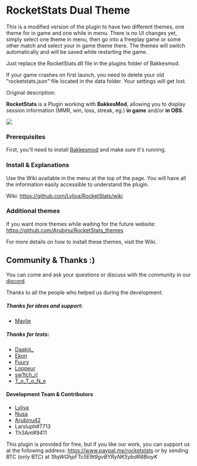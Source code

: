 # RocketStats Dual Theme

This is a modified version of the plugin to have two different themes, one theme for in game and one while in menu. There is no UI changes yet, simply select one theme in menu, then go into a freeplay game or some other match and select your in game theme there. The themes will switch automatically and will be saved while restarting the game.

Just replace the RocketStats.dll file in the plugins folder of Bakkesmod.

If your game crashes on first launch, you need to delete your old "rocketstats.json" file located in the data folder. Your settings will get lost.

Original description:

__RocketStats__ is a Plugin working with __BakkesMod__, allowing you to display session information (MMR, win, loss, streak, eg.) __in game__ and/or __in OBS__.

![](screenshot.png)

### Prerequisites

First, you'll need to install [Bakkesmod](https://www.bakkesmod.com/) and make sure it's running.

### Install & Explanations

Use the Wiki available in the menu at the top of the page. You will have all the information easily accessible to understand the plugin.

Wiki: https://github.com/Lyliya/RocketStats/wiki

### Additional themes

If you want more themes while waiting for the future website: https://github.com/Arubinu/RocketStats_themes

For more details on how to install these themes, visit the Wiki.

## Community & Thanks :)

You can come and ask your questions or discuss with the community in our [discord](https://discord.gg/weBCBE4).

Thanks to all the people who helped us during the development.

##### Thanks for ideas and support:
- [Maylie](https://www.twitch.tv/Maylie_tv)

##### Thanks for tests:
- [Daakiii_](https://www.twitch.tv/daakiii_)
- [Ekon](https://www.twitch.tv/ekonrl)
- [Fuury](https://www.twitch.tv/FuuRy_Off)
- [Loppeur](https://www.twitch.tv/loppeur)
- [sw1tch_rl](https://www.twitch.tv/sw1tch_rl)
- [T_o_T_o_N_e](https://www.twitch.tv/t_o_t_o_n_e)

#### Development Team & Contributors

- [Lyliya](https://twitter.com/Lyliiya)
- [Nusa](https://twitter.com/NuSa_yt)
- [Arubinu42](https://www.twitch.tv/arubinu42)
- Larsluph#7713
- Th3Ant#9411

This plugin is provided for free, but if you like our work, you can support us at the following address: https://www.paypal.me/rocketstats or by sending BTC (only BTC) at _19qWGhpFTc5E9t9gvBYRyNK5ybdR8BioyK_

